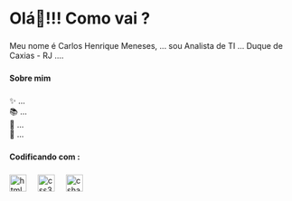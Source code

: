 <h1 align="left">Olá👋!!! Como vai ?</h1>

###

<p align="left">Meu nome é Carlos Henrique Meneses, ... sou Analista de TI ... Duque de Caxias - RJ ....</p>

###

<h4 align="left">Sobre mim</h4>

###

<p align="left">✨  ...<br>📚 ...<br>🎯 ...<br>🎲 ...</p>

###

<h4 align="left"> Codificando com :</h4>

###

<div align="left">
  <img src="https://cdn.jsdelivr.net/gh/devicons/devicon/icons/html5/html5-original.svg" height="30" alt="html5 logo"  />
  <img width="12" />
  <img src="https://cdn.jsdelivr.net/gh/devicons/devicon/icons/css3/css3-original.svg" height="30" alt="css3 logo"  />
  <img width="12" />
  <!-- <img src="https://cdn.jsdelivr.net/gh/devicons/devicon/icons/python/python-original.svg" height="30" alt="python logo"  />
  <img width="12" /> -->
  <img src="https://cdn.jsdelivr.net/gh/devicons/devicon/icons/csharp/csharp-original.svg" height="30" alt="csharp logo"  />
</div>

###
